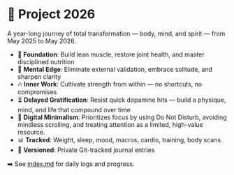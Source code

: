 # 🧭 Project 2026

A year-long journey of total transformation — body, mind, and spirit — from May 2025 to May 2026.

- 🧱 **Foundation**: Build lean muscle, restore joint health, and master disciplined nutrition  
- 🧠 **Mental Edge**: Eliminate external validation, embrace solitude, and sharpen clarity  
- 🔥 **Inner Work**: Cultivate strength from within — no shortcuts, no compromises  
- ⏳ **Delayed Gratification**: Resist quick dopamine hits — build a physique, mind, and life that compound over time  
- 📴 **Digital Minimalism**: Prioritizes focus by using Do Not Disturb, avoiding mindless scrolling, and treating attention as a limited, high-value resource.
- 📊 **Tracked**: Weight, sleep, mood, macros, cardio, training, body scans  
- 🔐 **Versioned**: Private Git-tracked journal entries

➡️ See [index.md](index.md) for daily logs and progress.

